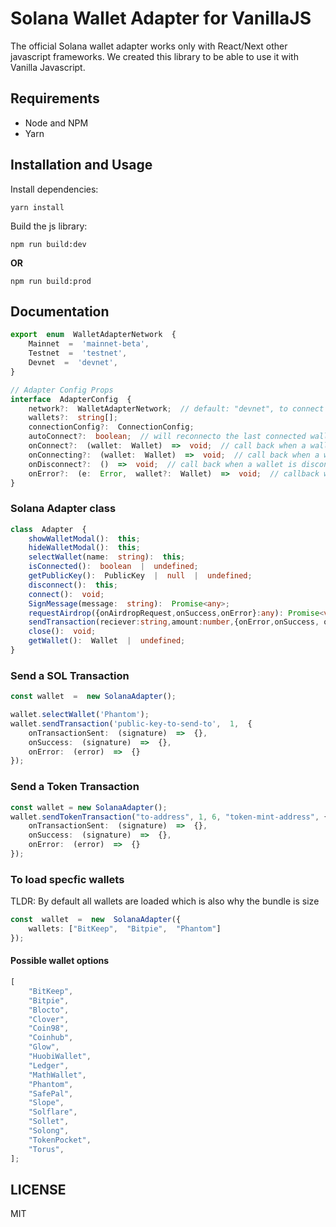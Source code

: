 # Solana Wallet Adapter for VanillaJS

The official Solana wallet adapter works only with React/Next other javascript frameworks. We created this library to be able to use it with Vanilla Javascript.

## Requirements

* Node and NPM
* Yarn

## Installation and Usage

Install dependencies:

```
yarn install
```
Build the js library:

```
npm run build:dev
```
**OR**

```
npm run build:prod
```
## Documentation
```ts
export  enum  WalletAdapterNetwork  {
	Mainnet  =  'mainnet-beta',
	Testnet  =  'testnet',
	Devnet  =  'devnet',
}

// Adapter Config Props
interface  AdapterConfig  {
	network?:  WalletAdapterNetwork;  // default: "devnet", to connect to other networks "testnet" or "mainnet-beta
	wallets?:  string[];
	connectionConfig?:  ConnectionConfig;
	autoConnect?:  boolean;  // will reconnecto the last connected wallet when the page or component is loaded.
	onConnect?:  (wallet:  Wallet)  =>  void;  // call back when a wallet connets
	onConnecting?:  (wallet:  Wallet)  =>  void;  // call back when a wallet is connecting
	onDisconnect?:  ()  =>  void;  // call back when a wallet is disconnected\
	onError?:  (e:  Error,  wallet?:  Wallet)  =>  void;  // callback when a wallet errors out
}

```
### Solana Adapter class

```ts
class  Adapter  {
	showWalletModal():  this;
	hideWalletModal():  this;
	selectWallet(name:  string):  this;
	isConnected():  boolean  |  undefined;
	getPublicKey():  PublicKey  |  null  |  undefined;
	disconnect():  this;
	connect():  void;
	SignMessage(message:  string):  Promise<any>;
	requestAirdrop({onAirdropRequest,onSuccess,onError}:any): Promise<void>;
	sendTransaction(reciever:string,amount:number,{onError,onSuccess, onTransactionSent}:  any): Promise<void>;
	close():  void;
	getWallet():  Wallet  |  undefined;
}
```

### Send a SOL Transaction

```ts
const wallet  =  new SolanaAdapter();

wallet.selectWallet('Phantom');
wallet.sendTransaction('public-key-to-send-to',  1,  {
	onTransactionSent:  (signature)  =>  {},
	onSuccess:  (signature)  =>  {},
	onError:  (error)  =>  {}
});
```

### Send a Token Transaction

```ts
const wallet = new SolanaAdapter();
wallet.sendTokenTransaction("to-address", 1, 6, "token-mint-address", {
	onTransactionSent:  (signature)  =>  {},
	onSuccess:  (signature)  =>  {},
	onError:  (error)  =>  {}
});
```


### To load specfic wallets

TLDR: By default all wallets are loaded which is also why the bundle is size

```ts
const  wallet  =  new  SolanaAdapter({
	wallets: ["BitKeep",  "Bitpie",  "Phantom"]
});
```
#### Possible wallet options
```ts
[
	"BitKeep",
	"Bitpie",
	"Blocto",
	"Clover",
	"Coin98",
	"Coinhub",
	"Glow",
	"HuobiWallet",
	"Ledger",
	"MathWallet",
	"Phantom",
	"SafePal",
	"Slope",
	"Solflare",
	"Sollet",
	"Solong",
	"TokenPocket",
	"Torus",
];
```
## LICENSE

MIT